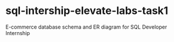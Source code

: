 # sql-intership-elevate-labs-task1
E-commerce database schema and ER diagram for SQL Developer Internship
